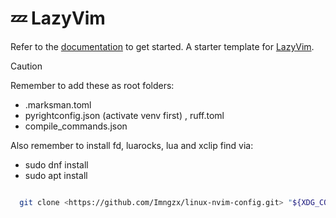 # 💤 LazyVim

Refer to the [documentation](https://lazyvim.github.io/installation) to get started.
A starter template for [LazyVim](https://github.com/LazyVim/LazyVim).

> [!CAUTION]
> Remember to add these as root folders:

- .marksman.toml
- pyrightconfig.json (activate venv first) , ruff.toml
- compile_commands.json

Also remember to install fd, luarocks, lua and xclip find via:

- sudo dnf install
- sudo apt install

```sh

  git clone <https://github.com/Imngzx/linux-nvim-config.git> "${XDG_CONFIG_HOME:-$HOME/.config}"/nvim

```
